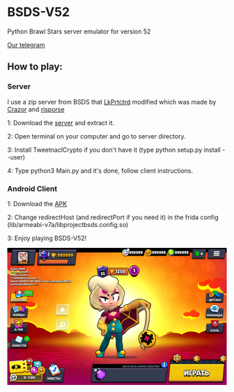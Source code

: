 # BSDS-V52
Python Brawl Stars server emulator for version 52

[Our telegram](https://t.me/BSDS_Unofficial)

## How to play: ##

### Server ###
I use a zip server from BSDS that [LkPrtctrd](https://github.com/LkPrtctrd) modified which was made by [Сrazor](https://github.com/CrazorTheCat) and [risporse](https://github.com/risporce)

1: Download the [server](https://github.com/BrawlStarsApkZip/BSDS-V52/archive/refs/heads/main.zip) and extract it.

2: Open terminal on your computer and go to server directory.

3: Install TweetnaclCrypto if you don't have it (type python setup.py install --user)

4: Type python3 Main.py and it's done, follow client instructions.

### Android Client ###
1: Download the [APK](https://mega.nz/file/wvNGSTQL#CZD1mOiexC_T1MFCQipwBxDQb5uOhHZ6LPwgZw3Q3gc)

2: Change redirectHost (and redirectPort if you need it) in the frida config (lib/armeabi-v7a/libprojectbsds.config.so)

3: Enjoy playing BSDS-V52!

![BSDS-V52](https://github.com/BrawlStarsApkZip/BSDS-V52/blob/main/menu.png)
